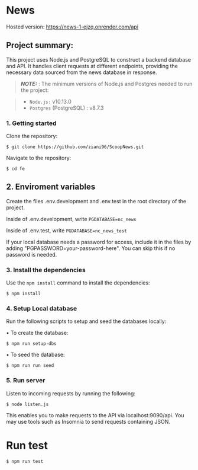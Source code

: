 # News

Hosted version: https://news-1-ejzq.onrender.com/api

## Project summary:

This project uses Node.js and PostgreSQL to construct a backend database and API. It handles client requests at different endpoints, providing the necessary data sourced from the news database in response.

> **_NOTE:_** : The minimum versions of Node.js and Postgres needed to run the project:

> - `Node.js:` v10.13.0
> - `Postgres` (PostgreSQL) : v8.7.3

### 1. Getting started

Clone the repository:

```
$ git clone https://github.com/ziani96/ScoopNews.git
```

Navigate to the repository:

```
$ cd fe
```

## 2. Enviroment variables

Create the files .env.development and .env.test in the root directory of the project.

Inside of .env.development, write `PGDATABASE=nc_news`

Inside of .env.test, write `PGDATABASE=nc_news_test`

If your local database needs a password for access, include it in the files by adding "PGPASSWORD=your-password-here". You can skip this if no password is needed.

### 3. Install the dependencies

Use the `npm install` command to install the dependencies:

```
$ npm install
```

### 4. Setup Local database

Run the following scripts to setup and seed the databases locally:

• To create the database:

```
$ npm run setup-dbs
```

• To seed the database:

```
$ npm run run seed
```

### 5. Run server

Listen to incoming requests by running the following:

```
$ node listen.js
```

This enables you to make requests to the API via localhost:9090/api. You may use tools such as Insomnia to send requests containing JSON.

# Run test

```
$ npm run test
```
